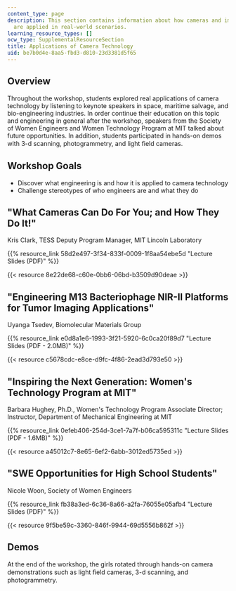 ```yaml
---
content_type: page
description: This section contains information about how cameras and image processing
  are applied in real-world scenarios.
learning_resource_types: []
ocw_type: SupplementalResourceSection
title: Applications of Camera Technology
uid: be7b0d4e-8aa5-fbd3-d810-23d3381d5f65
---
```


Overview
--------

Throughout the workshop, students explored real applications of camera technology by listening to keynote speakers in space, maritime salvage, and bio-engineering industries. In order continue their education on this topic and engineering in general after the workshop, speakers from the Society of Women Engineers and Women Technology Program at MIT talked about future opportunities. In addition, students participated in hands-on demos with 3-d scanning, photogrammetry, and light ﬁeld cameras.

Workshop Goals
--------------

*   Discover what engineering is and how it is applied to camera technology
*   Challenge stereotypes of who engineers are and what they do

"What Cameras Can Do For You; and How They Do It!"
--------------------------------------------------

Kris Clark, TESS Deputy Program Manager, MIT Lincoln Laboratory

{{% resource_link 58d2e497-3f34-833f-0009-1f8aa54ebe5d "Lecture Slides (PDF)" %}}

{{< resource 8e22de68-c60e-0bb6-06bd-b3509d90deae >}}

"Engineering M13 Bacteriophage NIR-II Platforms for Tumor Imaging Applications"
-------------------------------------------------------------------------------

Uyanga Tsedev, Biomolecular Materials Group

{{% resource_link e0d8a1e6-1993-3f21-5920-6c0ca20f89d7 "Lecture Slides (PDF - 2.0MB)" %}}

{{< resource c5678cdc-e8ce-d9fc-4f86-2ead3d793e50 >}}

"Inspiring the Next Generation: Women's Technology Program at MIT"
------------------------------------------------------------------

Barbara Hughey, Ph.D., Women's Technology Program Associate Director; Instructor, Department of Mechanical Engineering at MIT

{{% resource_link 0efeb406-254d-3ce1-7a7f-b06ca595311c "Lecture Slides (PDF - 1.6MB)" %}}

{{< resource a45012c7-8e65-6ef2-6abb-3012ed5735ed >}}

"SWE Opportunities for High School Students"
--------------------------------------------

Nicole Woon, Society of Women Engineers

{{% resource_link fb38a3ed-6c36-8a66-a2fa-76055e05afb4 "Lecture Slides (PDF)" %}}

{{< resource 9f5be59c-3360-846f-9944-69d5556b862f >}}

Demos
-----

At the end of the workshop, the girls rotated through hands-on camera demonstrations such as light ﬁeld cameras, 3-d scanning, and photogrammetry.
